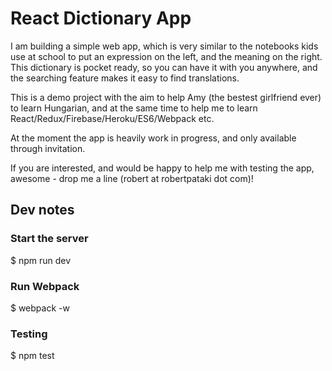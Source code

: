# React Dictionary App

I am building a simple web app, which is very similar to the notebooks kids use at school to put an expression on the left, and the meaning on the right. This dictionary is pocket ready, so you can have it with you anywhere, and the searching feature makes it easy to find translations.

This is a demo project with the aim to help Amy (the bestest girlfriend ever) to learn Hungarian, and at the same time to help me to learn React/Redux/Firebase/Heroku/ES6/Webpack etc.

At the moment the app is heavily work in progress, and only available through invitation.

If you are interested, and would be happy to help me with testing the app, awesome - drop me a line (robert at robertpataki dot com)!

## Dev notes

### Start the server

  $ npm run dev

### Run Webpack

  $ webpack -w

### Testing

  $ npm test
